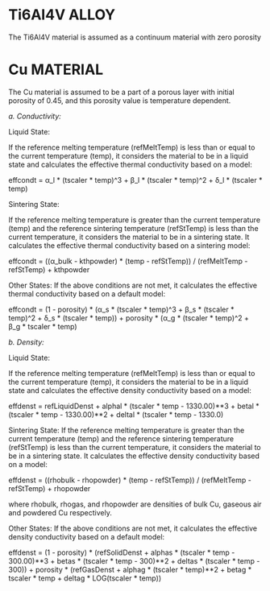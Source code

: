 # Ti6Al4V ALLOY

The Ti6Al4V material is assumed as a continuum material with zero porosity


# Cu MATERIAL
  The Cu material is assumed to be a part of a porous layer with initial porosity of 0.45, and this porosity value is temperature dependent.
  
 *a. Conductivity:*
  
  Liquid State:
  
If the reference melting temperature (refMeltTemp) is less than or equal to the current temperature (temp), it considers the material to be in a liquid state and calculates the effective thermal conductivity based on a model:

effcondt = α_l * (tscaler * temp)^3 + β_l * (tscaler * temp)^2 + δ_l * (tscaler * temp)

Sintering State:

If the reference melting temperature is greater than the current temperature (temp) and the reference sintering temperature (refStTemp) is less than the current temperature, it considers the material to be in a sintering state. It calculates the effective thermal conductivity based on a sintering model:

effcondt = ((α_bulk - kthpowder) * (temp - refStTemp)) / (refMeltTemp - refStTemp) + kthpowder

Other States:
If the above conditions are not met, it calculates the effective thermal conductivity based on a default model:

effcondt = (1 - porosity) * (α_s * (tscaler * temp)^3 + β_s * (tscaler * temp)^2 + δ_s * (tscaler * temp)) + porosity * (α_g * (tscaler * temp)^2 + β_g * tscaler * temp)

*b. Density:*

Liquid State:

If the reference melting temperature (refMeltTemp) is less than or equal to the current temperature (temp), it considers the material to be in a liquid state and calculates the effective density conductivity based on a model:

effdenst = refLiquidDenst + alphal * (tscaler * temp - 1330.00)**3 + betal * (tscaler * temp - 1330.00)**2 + deltal * (tscaler * temp - 1330.0)


Sintering State:
If the reference melting temperature is greater than the current temperature (temp) and the reference sintering temperature (refStTemp) is less than the current temperature, it considers the material to be in a sintering state. It calculates the effective density conductivity based on a model:



effdenst = ((rhobulk - rhopowder) * (temp - refStTemp)) / (refMeltTemp - refStTemp) + rhopowder


where rhobulk, rhogas, and rhopowder are densities of bulk Cu, gaseous air and powdered Cu respectively.

Other States:
If the above conditions are not met, it calculates the effective density conductivity based on a default model:

effdenst = (1 - porosity) * (refSolidDenst + alphas * (tscaler * temp - 300.00)**3 + betas * (tscaler * temp - 300)**2 + deltas * (tscaler * temp - 300)) + porosity * (refGasDenst + alphag * (tscaler * temp)**2 + betag * tscaler * temp + deltag * LOG(tscaler * temp))





